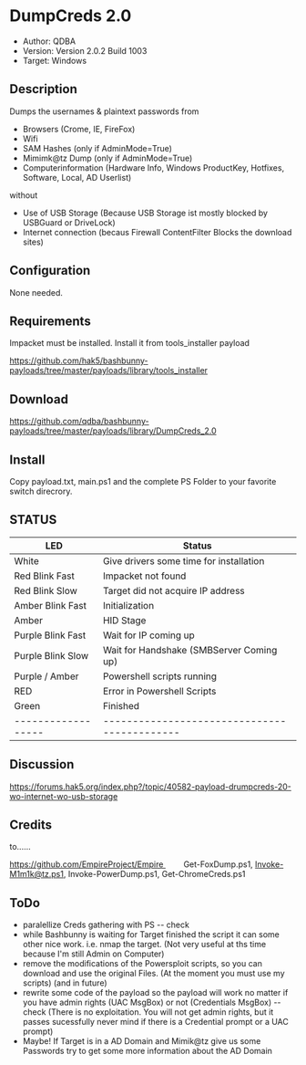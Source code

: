 # DumpCreds 2.0 
* Author: QDBA
* Version: Version 2.0.2 Build 1003
* Target: Windows

## Description

Dumps the usernames & plaintext passwords from 
 - Browsers (Crome, IE, FireFox)
 - Wifi 
 - SAM Hashes (only if AdminMode=True)
 - Mimimk@tz Dump (only if AdminMode=True)
 - Computerinformation (Hardware Info, Windows ProductKey, Hotfixes, Software, Local, AD Userlist)
 
 without 
 - Use of USB Storage (Because USB Storage ist mostly blocked by USBGuard or DriveLock)
 - Internet connection (becaus Firewall ContentFilter Blocks the download sites)
 


## Configuration

None needed. 

## Requirements

Impacket must be installed. 
Install it from tools_installer payload 

https://github.com/hak5/bashbunny-payloads/tree/master/payloads/library/tools_installer


## Download


https://github.com/qdba/bashbunny-payloads/tree/master/payloads/library/DumpCreds_2.0


## Install

Copy payload.txt, main.ps1 and the complete PS Folder to your favorite switch direcrory.

## STATUS

| LED                | Status                                       |
| ------------------ | -------------------------------------------- |
| White              | Give drivers some time for installation      |
| Red Blink Fast     | Impacket not found                           |
| Red Blink Slow     | Target did not acquire IP address            |
| Amber Blink Fast   | Initialization                               |
| Amber              | HID Stage                                    |
| Purple Blink Fast  | Wait for IP coming up                        |
| Purple Blink Slow  | Wait for Handshake (SMBServer Coming up)     |
| Purple / Amber     | Powershell scripts running                   |
| RED                | Error in Powershell Scripts                  |
| Green              | Finished                                     |
| ------------------ | -------------------------------------------- |


## Discussion

https://forums.hak5.org/index.php?/topic/40582-payload-drumpcreds-20-wo-internet-wo-usb-storage

## Credits

to...... 

https://github.com/EmpireProject/Empire         Get-FoxDump.ps1, Invoke-M1m1k@tz.ps1, Invoke-PowerDump.ps1, Get-ChromeCreds.ps1


## ToDo

- paralellize Creds gathering with PS  -- check 
- while Bashbunny is waiting for Target finished the script it can some other nice work. i.e. nmap the target. 
  (Not very useful at ths time because I'm still Admin on Computer)
- remove the modifications of the Powersploit scripts, so you can download and use the original Files. (At the moment you must use my scripts) (and in future) 
- rewrite some code of the payload so the payload will work no matter if you have admin rights (UAC MsgBox) or not (Credentials MsgBox) -- check
  (There is no exploitation. You will not get admin rights, but it passes sucessfully never mind if there is a Credential prompt or a UAC prompt)
- Maybe! If Target is in a AD Domain and Mimik@tz give us some Passwords try to get some more information about the AD Domain  